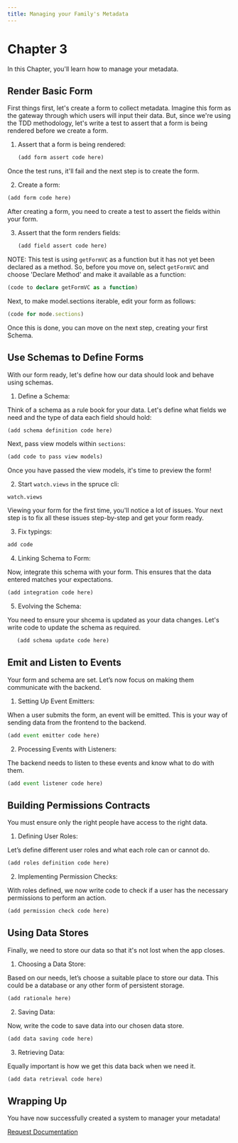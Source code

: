 ```yaml
---
title: Managing your Family's Metadata
---
```

# Chapter 3
In this Chapter, you'll learn how to manage your metadata.

## Render Basic Form

First things first, let's create a form to collect metadata. Imagine this form as the gateway through which users will input their data. But, since we're using the TDD methodology, let's write a test to assert that a form is being rendered before we create a form.

1. Assert that a form is being rendered:

   ```ts
   (add form assert code here)
   ```

Once the test runs, it'll fail and the next step is to create the form.

2. Create a form:

```ts   
(add form code here)
```

After creating a form, you need to create a test to assert the fields within your form.

3. Assert that the form renders fields:

   ```ts
   (add field assert code here)
   ```
NOTE: This test is using `getFormVC` as a function but it has not yet been declared as a method. So, before you move on, select `getFormVC` and choose 'Declare Method' and make it available as a function:

```ts
(code to declare getFormVC as a function)

```

Next, to make model.sections iterable, edit your form as follows:

```ts
(code for mode.sections)
```

Once this is done, you can move on the next step, creating your first Schema.

## Use Schemas to Define Forms

With our form ready, let's define how our data should look and behave using schemas.

1. Define a Schema:

Think of a schema as a rule book for your data. Let's define what fields we need and the type of data each field should hold:

   ```ts
   (add schema definition code here)
   ```
Next, pass view models within `sections`:

```ts
(add code to pass view models)
```
Once you have passed the view models, it's time to preview the form!

2. Start ```watch.views``` in the spruce cli:

```shell
watch.views
```
Viewing your form for the first time, you'll notice a lot of issues. Your next step is to fix all these issues step-by-step and get your form ready.

3. Fix typings:

 ```ts
add code
 ```

4. Linking Schema to Form:

Now, integrate this schema with your form. This ensures that the data entered matches your expectations.

   ```ts
   (add integration code here)
   ```

5. Evolving the Schema:

You need to ensure your shcema is updated as your data changes. Let's write code to update the schema as required.

   ```ts
      (add schema update code here)
   ```

## Emit and Listen to Events

Your form and schema are set. Let’s now focus on making them communicate with the backend.

1. Setting Up Event Emitters:

When a user submits the form, an event will be emitted. This is your way of sending data from the frontend to the backend.

   ```ts
   (add event emitter code here)
   ```

2. Processing Events with Listeners:

The backend needs to listen to these events and know what to do with them.
  
   ```ts
   (add event listener code here)
   ```

## Building Permissions Contracts

You must ensure only the right people have access to the right data.

1. Defining User Roles:

Let’s define different user roles and what each role can or cannot do.
   
   ```ts
   (add roles definition code here)
   ```

2. Implementing Permission Checks:

With roles defined, we now write code to check if a user has the necessary permissions to perform an action.

   ```ts
   (add permission check code here)
   ```

## Using Data Stores

Finally, we need to store our data so that it's not lost when the app closes.

1. Choosing a Data Store:

Based on our needs, let’s choose a suitable place to store our data. This could be a database or any other form of persistent storage.

   ```ts
   (add rationale here)
   ```

2. Saving Data:

Now, write the code to save data into our chosen data store.
 
   
   ```ts
   (add data saving code here)
   ```

3. Retrieving Data:

Equally important is how we get this data back when we need it.

   ```ts
   (add data retrieval code here)
   ```

## Wrapping Up
You have now successfully created a system to manager your metadata!

<a href="https://forms.gle/2ZMtwUxg1egV8sHT8" class="btn">Request Documentation</a>